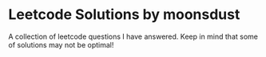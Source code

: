 # Leetcode Solutions by moonsdust
A collection of leetcode questions I have answered. Keep in mind that some of solutions may not be optimal!
